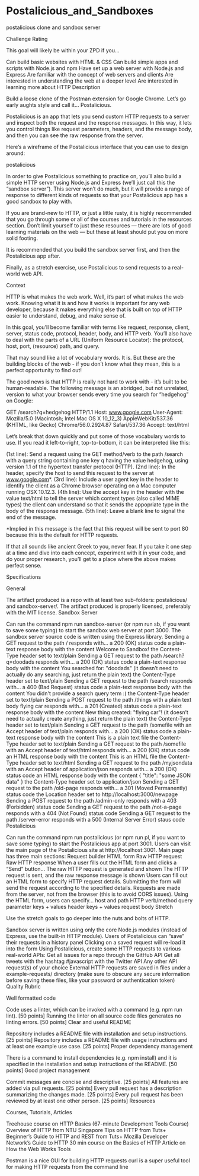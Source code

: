 # Postalicious_and_Sandboxes
postalicious clone and sandbox server


Challenge Rating

This goal will likely be within your ZPD if you…

Can build basic websites with HTML & CSS
Can build simple apps and scripts with Node.js and npm
Have set up a web server with Node.js and Express
Are familiar with the concept of web servers and clients
Are interested in understanding the web at a deeper level
Are interested in learning more about HTTP
Description

Build a loose clone of the Postman extension for Google Chrome. Let’s go early aughts style and call it… Postalicious.

Postalicious is an app that lets you send custom HTTP requests to a server and inspect both the request and the response messages. In this way, it lets you control things like request parameters, headers, and the message body, and then you can see the raw response from the server.

Here’s a wireframe of the Postalicious interface that you can use to design around:

postalicious

In order to give Postalicious something to practice on, you’ll also build a simple HTTP server using Node.js and Express (we’ll just call this the “sandbox server”). This server won’t do much, but it will provide a range of response to different kinds of requests so that your Postalicious app has a good sandbox to play with.

If you are brand-new to HTTP, or just a little rusty, it is highly recommended that you go through some or all of the courses and tutorials in the resources section. Don’t limit yourself to just these resources — there are lots of good learning materials on the web — but these at least should put you on more solid footing.

It is recommended that you build the sandbox server first, and then the Postalicious app after.

Finally, as a stretch exercise, use Postalicious to send requests to a real-world web API.

Context

HTTP is what makes the web work. Well, it’s part of what makes the web work. Knowing what it is and how it works is important for any web developer, because it makes everything else that is built on top of HTTP easier to understand, debug, and make sense of.

In this goal, you’ll become familiar with terms like request, response, client, server, status code, protocol, header, body, and HTTP verb. You’ll also have to deal with the parts of a URL (Uniform Resource Locator): the protocol, host, port, (resource) path, and query.

That may sound like a lot of vocabulary words. It is. But these are the building blocks of the web - if you don’t know what they mean, this is a perfect opportunity to find out!

The good news is that HTTP is really not hard to work with - it’s built to be human-readable. The following message is an abridged, but not unrelated, version to what your browser sends every time you search for “hedgehog” on Google:

GET /search?q=hedgehog HTTP/1.1
Host: www.google.com
User-Agent: Mozilla/5.0 (Macintosh; Intel Mac OS X 10_12_3) AppleWebKit/537.36 (KHTML, like Gecko) Chrome/56.0.2924.87 Safari/537.36
Accept: text/html

Let’s break that down quickly and put some of those vocabulary words to use. If you read it left-to-right, top-to-bottom, it can be interpreted like this:

(1st line): Send a request using the GET method/verb to the path /search with a query string containing one key q having the value hedgehog, using version 1.1 of the hypertext transfer protocol (HTTP). 
(2nd line): In the header, specify the host to send this request to the server at www.google.com*. 
(3rd line): Include a user agent key in the header to identify the client as a Chrome browser operating on a Mac computer running OSX 10.12.3.
(4th line): Use the accept key in the header with the value text/html to tell the server which content types (also called MIME types) the client can understand so that it sends the appopriate type in the body of the response message. 
(5th line): Leave a blank line to signal the end of the message.

*Implied in this message is the fact that this request will be sent to port 80 because this is the default for HTTP requests.

If that all sounds like ancient Greek to you, never fear. If you take it one step at a time and dive into each concept, experiment with it in your code, and do your proper research, you’ll get to a place where the above makes perfect sense.

Specifications

General

 The artifact produced is a repo with at least two sub-folders: postalicious/ and sandbox-server/.
 The artifact produced is properly licensed, preferably with the MIT license.
Sandbox Server

 Can run the command npm run sandbox-server (or npm run sb, if you want to save some typing) to start the sandbox web server at port 3000.
 The sandbox server source code is written using the Express library.
 Sending a GET request to the path / responds with…
 a 200 (OK) status code
 a plain-text response body with the content Welcome to Sandbox!
 the Content-Type header set to text/plain
 Sending a GET request to the path /search?q=doodads responds with…
 a 200 (OK) status code
 a plain-text response body with the content You searched for: "doodads" (it doesn’t need to actually do any searching, just return the plain text)
 the Content-Type header set to text/plain
 Sending a GET request to the path /search responds with…
 a 400 (Bad Request) status code
 a plain-text response body with the content You didn't provide a search query term :(
 the Content-Type header set to text/plain
 Sending a POST request to the path /things with a plain text body flying car responds with…
 a 201 (Created) status code
 a plain-text response body with the content New thing created: "flying car"! (it doesn’t need to actually create anything, just return the plain text)
 the Content-Type header set to text/plain
 Sending a GET request to the path /somefile with an Accept header of text/plain responds with…
 a 200 (OK) status code
 a plain-text response body with the content This is a plain text file
 the Content-Type header set to text/plain
 Sending a GET request to the path /somefile with an Accept header of text/html responds with…
 a 200 (OK) status code
 an HTML response body with the content <!DOCTYPE html><html><body>This is an HTML file</body></html>
 the Content-Type header set to text/html
 Sending a GET request to the path /myjsondata with an Accept header of application/json responds with…
 a 200 (OK) status code
 an HTML response body with the content { "title": "some JSON data" }
 the Content-Type header set to application/json
 Sending a GET request to the path /old-page responds with…
 a 301 (Moved Permanently) status code
 the Location header set to http://localhost:3000/newpage
 Sending a POST request to the path /admin-only responds with a 403 (Forbidden) status code
 Sending a GET request to the path /not-a-page responds with a 404 (Not Found) status code
 Sending a GET request to the path /server-error responds with a 500 (Internal Server Error) staus code
Postalicious

 Can run the command npm run postalicious (or npm run pl, if you want to save some typing) to start the Postalicious app at port 3001.
 Users can visit the main page of the Postalicious site at http://localhost:3001.
 Main page has three main sections:
 Request builder HTML form
 Raw HTTP request
 Raw HTTP response
 When a user fills out the HTML form and clicks a “Send” button…
 The raw HTTP request is generated and shown
 The HTTP request is sent, and the raw response message is shown
 Users can fill out an HTML form to specify HTTP request details.
 Submitting the form will send the request according to the specified details.
 Requests are made from the server, not from the browser (this is to avoid CORS issues).
 Using the HTML form, users can specify…
 host and path
 HTTP verb/method
 query parameter keys + values
 header keys + values
 request body
Stretch

Use the stretch goals to go deeper into the nuts and bolts of HTTP.

 Sandbox server is written using only the core Node.js modules (instead of Express, use the built-in HTTP module).
 Users of Postalicious can “save” their requests in a history panel
 Clicking on a saved request will re-load it into the form
 Using Postalicious, create some HTTP requests to various real-world APIs:
 Get all issues for a repo through the GitHub API
 Get all tweets with the hashtag #javascript with the Twitter API
 Any other API request(s) of your choice
 External HTTP requests are saved in files under a example-requests/ directory (make sure to obscure any secure information before saving these files, like your password or authentication token)
Quality Rubric

Well formatted code

Code uses a linter, which can be invoked with a command (e.g. npm run lint). [50 points]
Running the linter on all source code files generates no linting errors. [50 points]
Clear and useful README

Repository includes a README file with installation and setup instructions. [25 points]
Repository includes a README file with usage instructions and at least one example use case. [25 points]
Proper dependency management

There is a command to install dependencies (e.g. npm install) and it is specified in the installation and setup instructions of the README. [50 points]
Good project management

Commit messages are concise and descriptive. [25 points]
All features are added via pull requests. [25 points]
Every pull request has a description summarizing the changes made. [25 points]
Every pull request has been reviewed by at least one other person. [25 points]
Resources

Courses, Tutorials, Articles

Treehouse course on HTTP Basics (67-minute Development Tools Course)
Overview of HTTP from NTU Singapore
Tips on HTTP from Tuts+
Beginner’s Guide to HTTP and REST from Tuts+
Mozilla Developer Network’s Guide to HTTP
30 min course on the Basics of HTTP
Article on How the Web Works
Tools

Postman is a nice GUI for building HTTP requests
curl is a super useful tool for making HTTP requests from the command line
